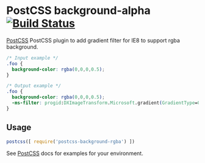 # PostCSS background-alpha [![Build Status](https://travis-ci.org/iamvdo/postcss-opacity.svg)](https://travis-ci.org/yangg/postcss-background-alpha)

[PostCSS] PostCSS plugin to add gradient filter for IE8 to support rgba background.

[PostCSS]: https://github.com/postcss/postcss

```css
/* Input example */
.foo {
  background-color: rgba(0,0,0,0.5);
}
```

```css
/* Output example */
.foo {
  background-color: rgba(0,0,0,0.5);
  -ms-filter: progid:DXImageTransform.Microsoft.gradient(GradientType=0,StartColorStr='80000000',EndColorStr = '80000000');
}
```

## Usage

```js
postcss([ require('postcss-background-rgba') ])
```

See [PostCSS] docs for examples for your environment.
